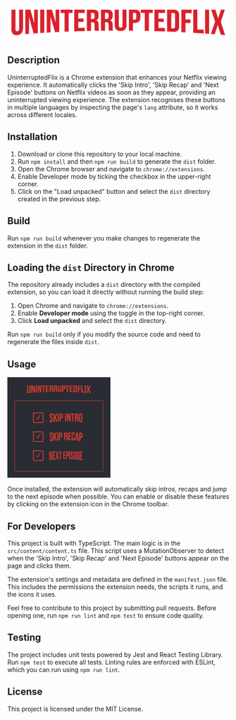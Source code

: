 ![UninterruptedFlix Logo](./src/assets/images/logo.png)

## Description

UninterruptedFlix is a Chrome extension that enhances your Netflix viewing experience. It automatically clicks the 'Skip Intro', 'Skip Recap' and 'Next Episode' buttons on Netflix videos as soon as they appear, providing an uninterrupted viewing experience. The extension recognises these buttons in multiple languages by inspecting the page's `lang` attribute, so it works across different locales.

## Installation

1. Download or clone this repository to your local machine.
2. Run `npm install` and then `npm run build` to generate the `dist` folder.
3. Open the Chrome browser and navigate to `chrome://extensions`.
4. Enable Developer mode by ticking the checkbox in the upper-right corner.
5. Click on the "Load unpacked" button and select the `dist` directory created in the previous step.

## Build

Run `npm run build` whenever you make changes to regenerate the extension in the `dist` folder.

## Loading the `dist` Directory in Chrome

The repository already includes a `dist` directory with the compiled extension,
so you can load it directly without running the build step:

1. Open Chrome and navigate to `chrome://extensions`.
2. Enable **Developer mode** using the toggle in the top-right corner.
3. Click **Load unpacked** and select the `dist` directory.

Run `npm run build` only if you modify the source code and need to regenerate
the files inside `dist`.

## Usage

![Popup Screenshot](./src/assets/pop-up.png)

Once installed, the extension will automatically skip intros, recaps and jump to the next episode when possible. You can enable or disable these features by clicking on the extension icon in the Chrome toolbar.

## For Developers

This project is built with TypeScript. The main logic is in the `src/content/content.ts` file. This script uses a MutationObserver to detect when the 'Skip Intro', 'Skip Recap' and 'Next Episode' buttons appear on the page and clicks them.

The extension's settings and metadata are defined in the `manifest.json` file. This includes the permissions the extension needs, the scripts it runs, and the icons it uses.

Feel free to contribute to this project by submitting pull requests. Before opening one, run `npm run lint` and `npm test` to ensure code quality.

## Testing

The project includes unit tests powered by Jest and React Testing Library. Run `npm test` to execute all tests. Linting rules are enforced with ESLint, which you can run using `npm run lint`.

## License

This project is licensed under the MIT License.

